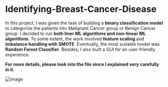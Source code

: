 # Identifying-Breast-Cancer-Disease

In this project, I was given the task of building a **binary classification model** to categorize the patients into Malignant Cancer group or Benign Cancer group. I decided to run **both liner ML algorithms and non-linear ML algorithms**. To some extent, the work involved **feature scaling** and **imbalance handling with SMOTE**. Eventually, the most suitable model was **Random Forest Classifier**. Besides, I also built a GUI for an user-friendly experience. 

**For more details, please look into the file since I explained very carefully in it.**

![image](https://user-images.githubusercontent.com/118095331/217199896-475e72d3-9c19-413f-ac3f-0f11fe8212a3.png)
